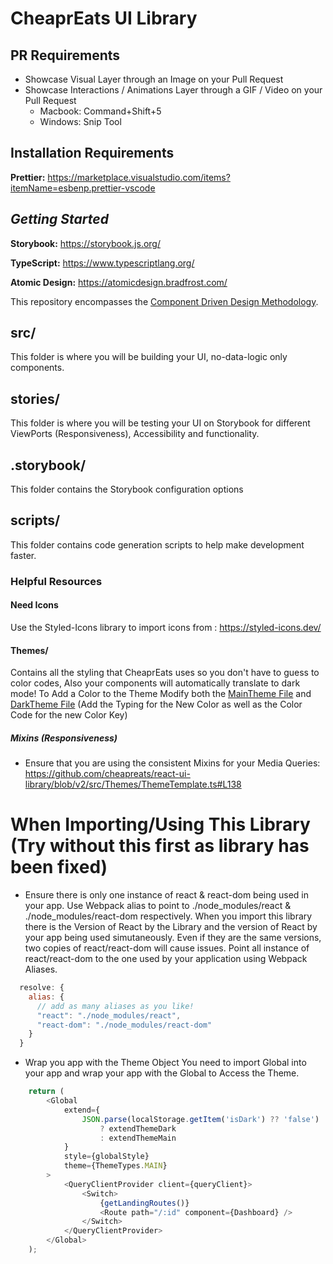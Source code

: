 # CheaprEats UI Library

## PR Requirements
- Showcase Visual Layer through an Image on your Pull Request
- Showcase Interactions / Animations Layer through a GIF / Video on your Pull Request
  - Macbook: Command+Shift+5
  - Windows: Snip Tool

## Installation Requirements

**Prettier:** https://marketplace.visualstudio.com/items?itemName=esbenp.prettier-vscode

## *Getting Started*

**Storybook:** https://storybook.js.org/

**TypeScript:** https://www.typescriptlang.org/

**Atomic Design:** https://atomicdesign.bradfrost.com/

This repository encompasses the [Component Driven Design Methodology](https://medium.com/the-s-curve/why-component-driven-design-drives-great-software-products-7cace364e815).

## src/
This folder is where you will be building your UI, no-data-logic only components.

## stories/
This folder is where you will be testing your UI on Storybook for different ViewPorts (Responsiveness), Accessibility and functionality.

## .storybook/
This folder contains the Storybook configuration options

## scripts/
This folder contains code generation scripts to help make development faster.

### Helpful Resources
#### Need Icons
Use the Styled-Icons library to import icons from : https://styled-icons.dev/
#### Themes/ 
Contains all the styling that CheaprEats uses so you don't have to guess to color codes, Also your components will automatically translate to dark mode!
To Add a Color to the Theme Modify both the [MainTheme File](https://github.com/cheapreats/react-ui-library/blob/master/src/Themes/MainTheme.ts) and [DarkTheme File](https://github.com/cheapreats/react-ui-library/blob/master/src/Themes/DarkTheme.ts) (Add the Typing for the New Color as well as the Color Code for the new Color Key)
##### Mixins (Responsiveness)
- Ensure that you are using the consistent Mixins for your Media Queries: https://github.com/cheapreats/react-ui-library/blob/v2/src/Themes/ThemeTemplate.ts#L138

# When Importing/Using This Library (Try without this first as library has been fixed)
- Ensure there is only one instance of react & react-dom being used in your app. Use Webpack alias to point to ./node_modules/react & ./node_modules/react-dom respectively.
When you import this library there is the Version of React by the Library and the version of React by your app being used simutaneously. Even if they are the same versions, two copies of react/react-dom will cause issues. Point all instance of react/react-dom to the one used by your application using Webpack Aliases.
```js
  resolve: {
    alias: {
      // add as many aliases as you like! 
      "react": "./node_modules/react",
      "react-dom": "./node_modules/react-dom"
    }
  }
```  
- Wrap you app with the Theme Object
You need to import Global into your app and wrap your app with the Global to Access the Theme.
```js
    return (
        <Global
            extend={
                JSON.parse(localStorage.getItem('isDark') ?? 'false')
                    ? extendThemeDark
                    : extendThemeMain
            }
            style={globalStyle}
            theme={ThemeTypes.MAIN}
        >
            <QueryClientProvider client={queryClient}>
                <Switch>
                    {getLandingRoutes()}
                    <Route path="/:id" component={Dashboard} />
                </Switch>
            </QueryClientProvider>
        </Global>
    );
```
